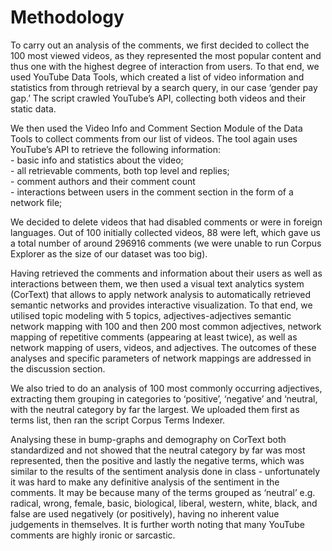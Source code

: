 # Methodology 
<p>To carry out an analysis of the comments, we first decided to collect the 100 most viewed videos, as they represented the most popular content and thus one with the highest degree of interaction from users. To that end, we used YouTube Data Tools, which created a list of video information and statistics from through retrieval by a search query, in our case ‘gender pay gap.’ The script crawled YouTube’s API, collecting both videos and their static data. </p>
<p>We then used the Video Info and Comment Section Module of the Data Tools to collect comments from our list of videos. The tool again uses YouTube’s API to retrieve the following information: <br />
- basic info and statistics about the video; <br />
- all retrievable comments, both top level and replies; <br />
- comment authors and their comment count <br />
- interactions between users in the comment section in the form of a network file;<br /></p>

<p> We decided to delete videos that had disabled comments or were in foreign languages. Out of 100 initially collected videos, 88 were left, which gave us a total number of around 296916 comments (we were unable to run Corpus Explorer as the size of our dataset was too big). </p>
<p> Having retrieved the comments and information about their users as well as interactions between them, we then used a visual text analytics system (CorText) that allows to apply network analysis to automatically retrieved semantic networks and provides interactive visualization. To that end, we utilised topic modeling with 5 topics, adjectives-adjectives semantic network mapping with 100 and then 200 most common adjectives, network mapping of repetitive comments (appearing at least twice), as well as network mapping of users, videos, and adjectives. The outcomes of these analyses and specific parameters of network mappings are addressed in the discussion section. </p>
<p> We also tried to do an analysis of 100 most commonly occurring adjectives, extracting them grouping in categories to ‘positive’, ‘negative’ and ‘neutral, with the neutral category by far the largest. We uploaded them first as terms list, then ran the script Corpus Terms Indexer. </p>
<p> Analysing these in bump-graphs and demography on CorText both standardized and not showed that the neutral category by far was most represented, then the positive and lastly the negative terms, which was similar to the results of the sentiment analysis done in class - unfortunately it was hard to make any definitive analysis of the sentiment in the comments. It may be because many of the terms grouped as ‘neutral’ e.g. radical, wrong, female, basic, biological, liberal, western, white, black, and false are used negatively (or positively), having no inherent value judgements in themselves. It is further worth noting that many YouTube comments are highly ironic or sarcastic. </p>
